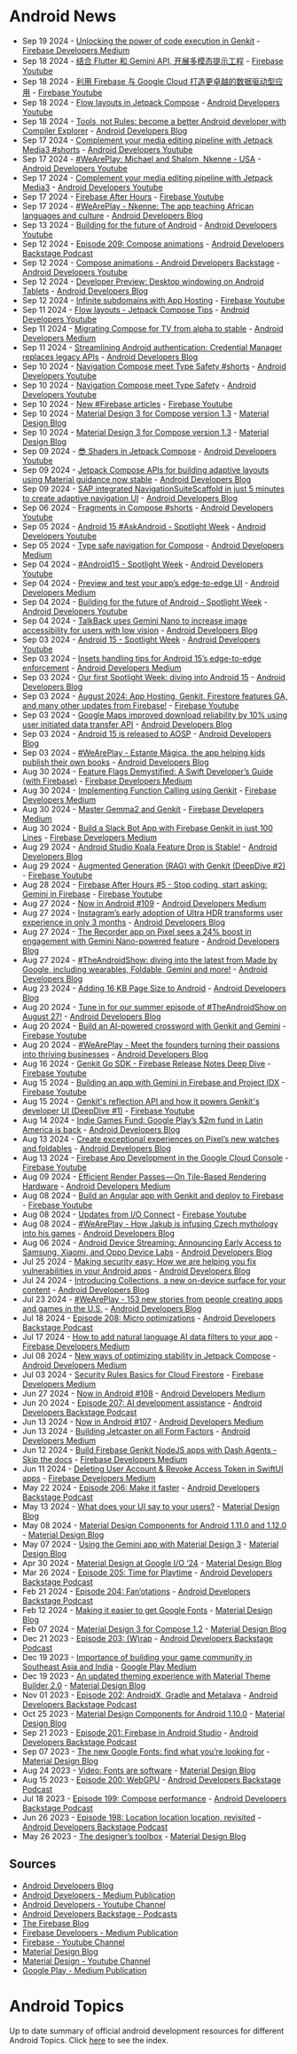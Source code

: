 # Android News

<!-- NEWS:START -->
- Sep 19 2024 - [Unlocking the power of code execution in Genkit](https://medium.com/firebase-developers/getting-started-with-code-execution-in-genkit-c5391b45b321?source=rss----8e8b7dc6774d---4) - [Firebase Developers Medium](https://medium.com/firebase-developers)
- Sep 18 2024 - [结合 Flutter 和 Gemini API, 开展多模态提示工程](https://www.youtube.com/watch?v=OjGyWju6KQI) - [Firebase Youtube](https://www.youtube.com/user/Firebase)
- Sep 18 2024 - [利用 Firebase 与 Google Cloud 打造更卓越的数据驱动型应用](https://www.youtube.com/watch?v=HZccOJfBn4U) - [Firebase Youtube](https://www.youtube.com/user/Firebase)
- Sep 18 2024 - [Flow layouts in Jetpack Compose](https://www.youtube.com/watch?v=BkjrJB6GaY4) - [Android Developers Youtube](https://www.youtube.com/c/AndroidDevelopers)
- Sep 18 2024 - [Tools, not Rules: become a better Android developer with Compiler Explorer](http://android-developers.googleblog.com/2024/09/become-better-android-developer-compiler-explorer.html) - [Android Developers Blog](https://android-developers.googleblog.com/)
- Sep 17 2024 - [Complement your media editing pipeline with Jetpack Media3 #shorts](https://www.youtube.com/watch?v=AjjA7x68zIs) - [Android Developers Youtube](https://www.youtube.com/c/AndroidDevelopers)
- Sep 17 2024 - [#WeArePlay: Michael and Shalom, Nkenne - USA](https://www.youtube.com/watch?v=iBL6uELMV2I) - [Android Developers Youtube](https://www.youtube.com/c/AndroidDevelopers)
- Sep 17 2024 - [Complement your media editing pipeline with Jetpack Media3](https://www.youtube.com/watch?v=7vmiYP4vNUE) - [Android Developers Youtube](https://www.youtube.com/c/AndroidDevelopers)
- Sep 17 2024 - [Firebase After Hours](https://www.youtube.com/watch?v=8faDttbNQVg) - [Firebase Youtube](https://www.youtube.com/user/Firebase)
- Sep 17 2024 - [#WeArePlay - Nkenne: The app teaching African languages and culture](http://android-developers.googleblog.com/2024/09/weareplay-nkenne-app-teaching-african-languages-and-culture.html) - [Android Developers Blog](https://android-developers.googleblog.com/)
- Sep 13 2024 - [Building for the future of Android](https://www.youtube.com/watch?v=PZciYibwZ1I) - [Android Developers Youtube](https://www.youtube.com/c/AndroidDevelopers)
- Sep 12 2024 - [Episode 209: Compose animations](http://adbackstage.libsyn.com/episode-209-compose-animations) - [Android Developers Backstage Podcast](https://adbackstage.libsyn.com/)
- Sep 12 2024 - [Compose animations - Android Developers Backstage](https://www.youtube.com/watch?v=kFtFP5dBJDo) - [Android Developers Youtube](https://www.youtube.com/c/AndroidDevelopers)
- Sep 12 2024 - [Developer Preview: Desktop windowing on Android Tablets](http://android-developers.googleblog.com/2024/09/developer-preview-desktop-windowing-on-android-tablets.html) - [Android Developers Blog](https://android-developers.googleblog.com/)
- Sep 12 2024 - [Infinite subdomains with App Hosting](https://www.youtube.com/watch?v=wW7QI7ZgAHQ) - [Firebase Youtube](https://www.youtube.com/user/Firebase)
- Sep 11 2024 - [Flow layouts - Jetpack Compose Tips](https://www.youtube.com/watch?v=QaMjBZCXHiI) - [Android Developers Youtube](https://www.youtube.com/c/AndroidDevelopers)
- Sep 11 2024 - [Migrating Compose for TV from alpha to stable](https://medium.com/androiddevelopers/migrating-compose-for-tv-from-alpha-to-stable-b0074d6fd350?source=rss----95b274b437c2---4) - [Android Developers Medium](https://medium.com/androiddevelopers)
- Sep 11 2024 - [Streamlining Android authentication: Credential Manager replaces legacy APIs](http://android-developers.googleblog.com/2024/09/streamlining-android-authentication-credential-manager-replaces-legacy-apis.html) - [Android Developers Blog](https://android-developers.googleblog.com/)
- Sep 10 2024 - [Navigation Compose meet Type Safety #shorts](https://www.youtube.com/watch?v=yQdGAAPvsJI) - [Android Developers Youtube](https://www.youtube.com/c/AndroidDevelopers)
- Sep 10 2024 - [Navigation Compose meet Type Safety](https://www.youtube.com/watch?v=8m1W4PyYMYQ) - [Android Developers Youtube](https://www.youtube.com/c/AndroidDevelopers)
- Sep 10 2024 - [New #Firebase articles](https://www.youtube.com/watch?v=dM-FbIzOJyU) - [Firebase Youtube](https://www.youtube.com/user/Firebase)
- Sep 10 2024 - [Material Design 3 for Compose version 1.3](https://material.io/blog/material-3-compose-1-3) - [Material Design Blog](https://material.io/blog)
- Sep 10 2024 - [Material Design 3 for Compose version 1.3](https://material.io/blog/material-3-compose-1-3) - [Material Design Blog](https://material.io/blog)
- Sep 09 2024 - [😎 Shaders in Jetpack Compose](https://www.youtube.com/watch?v=gIdaNTh4B7c) - [Android Developers Youtube](https://www.youtube.com/c/AndroidDevelopers)
- Sep 09 2024 - [Jetpack Compose APIs for building adaptive layouts using Material guidance now stable](http://android-developers.googleblog.com/2024/09/jetpack-compose-apis-for-building-adaptive-layouts-material-guidance-now-stable.html) - [Android Developers Blog](https://android-developers.googleblog.com/)
- Sep 09 2024 - [SAP integrated NavigationSuiteScaffold in just 5 minutes to create adaptive navigation UI](http://android-developers.googleblog.com/2024/09/sap-integrates-compose-adaptive-api-for-responsive-navigation-ui.html) - [Android Developers Blog](https://android-developers.googleblog.com/)
- Sep 06 2024 - [Fragments in Compose #shorts](https://www.youtube.com/watch?v=CT2S1OANXGA) - [Android Developers Youtube](https://www.youtube.com/c/AndroidDevelopers)
- Sep 05 2024 - [Android 15 #AskAndroid - Spotlight Week](https://www.youtube.com/watch?v=pIDRLI9L_ks) - [Android Developers Youtube](https://www.youtube.com/c/AndroidDevelopers)
- Sep 05 2024 - [Type safe navigation for Compose](https://medium.com/androiddevelopers/type-safe-navigation-for-compose-105325a97657?source=rss----95b274b437c2---4) - [Android Developers Medium](https://medium.com/androiddevelopers)
- Sep 04 2024 - [#Android15 - Spotlight Week](https://www.youtube.com/watch?v=nDlafIyIF4I) - [Android Developers Youtube](https://www.youtube.com/c/AndroidDevelopers)
- Sep 04 2024 - [Preview and test your app’s edge-to-edge UI](https://medium.com/androiddevelopers/preview-and-test-your-apps-edge-to-edge-ui-da645c905d78?source=rss----95b274b437c2---4) - [Android Developers Medium](https://medium.com/androiddevelopers)
- Sep 04 2024 - [Building for the future of Android - Spotlight Week](https://www.youtube.com/watch?v=YKPqjsYBFvI) - [Android Developers Youtube](https://www.youtube.com/c/AndroidDevelopers)
- Sep 04 2024 - [TalkBack uses Gemini Nano to increase image accessibility for users with low vision](http://android-developers.googleblog.com/2024/09/talkback-uses-gemini-nano-to-increase-low-vision-accessibility.html) - [Android Developers Blog](https://android-developers.googleblog.com/)
- Sep 03 2024 - [Android 15 - Spotlight Week](https://www.youtube.com/watch?v=HZ5tWTtTKNo) - [Android Developers Youtube](https://www.youtube.com/c/AndroidDevelopers)
- Sep 03 2024 - [Insets handling tips for Android 15’s edge-to-edge enforcement](https://medium.com/androiddevelopers/insets-handling-tips-for-android-15s-edge-to-edge-enforcement-872774e8839b?source=rss----95b274b437c2---4) - [Android Developers Medium](https://medium.com/androiddevelopers)
- Sep 03 2024 - [Our first Spotlight Week: diving into Android 15](http://android-developers.googleblog.com/2024/09/android-15-spotlight-week.html) - [Android Developers Blog](https://android-developers.googleblog.com/)
- Sep 03 2024 - [August 2024: App Hosting, Genkit, Firestore features GA, and many other updates from Firebase!](https://www.youtube.com/watch?v=TjxJnQQCS_A) - [Firebase Youtube](https://www.youtube.com/user/Firebase)
- Sep 03 2024 - [Google Maps improved download reliability by 10% using user initiated data transfer API](http://android-developers.googleblog.com/2024/09/google-maps-improved-download-reliability-user-initiated-data-transfer-api.html) - [Android Developers Blog](https://android-developers.googleblog.com/)
- Sep 03 2024 - [Android 15 is released to AOSP](http://android-developers.googleblog.com/2024/09/android-15-is-released-to-aosp.html) - [Android Developers Blog](https://android-developers.googleblog.com/)
- Sep 03 2024 - [#WeArePlay - Estante Mágica, the app helping kids publish their own books](http://android-developers.googleblog.com/2024/09/weareplay-estante-magica-app-helping-kids-publish-books.html) - [Android Developers Blog](https://android-developers.googleblog.com/)
- Aug 30 2024 - [Feature Flags Demystified: A Swift Developer’s Guide (with Firebase)](https://medium.com/firebase-developers/implementing-ios-feature-flags-using-firebase-760a43afe863?source=rss----8e8b7dc6774d---4) - [Firebase Developers Medium](https://medium.com/firebase-developers)
- Aug 30 2024 - [Implementing Function Calling using Genkit](https://medium.com/firebase-developers/implementing-function-calling-using-genkit-0c03f6cb9179?source=rss----8e8b7dc6774d---4) - [Firebase Developers Medium](https://medium.com/firebase-developers)
- Aug 30 2024 - [Master Gemma2 and Genkit](https://medium.com/firebase-developers/how-to-develop-using-the-gemma2-model-in-genkit-085f22ce68f3?source=rss----8e8b7dc6774d---4) - [Firebase Developers Medium](https://medium.com/firebase-developers)
- Aug 30 2024 - [Build a Slack Bot App with Firebase Genkit in just 100 Lines](https://medium.com/firebase-developers/build-a-slack-bot-app-with-firebase-genkit-in-just-100-lines-71d4e49c9e08?source=rss----8e8b7dc6774d---4) - [Firebase Developers Medium](https://medium.com/firebase-developers)
- Aug 29 2024 - [Android Studio Koala Feature Drop is Stable!](http://android-developers.googleblog.com/2024/08/android-studio-koala-feature-drop-is-stable.html) - [Android Developers Blog](https://android-developers.googleblog.com/)
- Aug 29 2024 - [Augmented Generation (RAG) with Genkit (DeepDive #2)](https://www.youtube.com/watch?v=p8ZlYAmbWHE) - [Firebase Youtube](https://www.youtube.com/user/Firebase)
- Aug 28 2024 - [Firebase After Hours #5 - Stop coding, start asking: Gemini in Firebase](https://www.youtube.com/watch?v=48domQPSTPc) - [Firebase Youtube](https://www.youtube.com/user/Firebase)
- Aug 27 2024 - [Now in Android #109](https://medium.com/androiddevelopers/now-in-android-109-1dbf4e81b127?source=rss----95b274b437c2---4) - [Android Developers Medium](https://medium.com/androiddevelopers)
- Aug 27 2024 - [Instagram’s early adoption of Ultra HDR transforms user experience in only 3 months](http://android-developers.googleblog.com/2024/08/instagrams-early-adoption-of-ultra-hdr-transforms-user-experience.html) - [Android Developers Blog](https://android-developers.googleblog.com/)
- Aug 27 2024 - [The Recorder app on Pixel sees a 24% boost in engagement with Gemini Nano-powered feature](http://android-developers.googleblog.com/2024/08/recorder-app-on-pixel-sees-boost-in-engagement-with-gemini-nano.html) - [Android Developers Blog](https://android-developers.googleblog.com/)
- Aug 27 2024 - [#TheAndroidShow: diving into the latest from Made by Google, including wearables, Foldable, Gemini and more!](http://android-developers.googleblog.com/2024/08/tas24-recap.html) - [Android Developers Blog](https://android-developers.googleblog.com/)
- Aug 23 2024 - [Adding 16 KB Page Size to Android](http://android-developers.googleblog.com/2024/08/adding-16-kb-page-size-to-android.html) - [Android Developers Blog](https://android-developers.googleblog.com/)
- Aug 20 2024 - [Tune in for our summer episode of #TheAndroidShow on August 27!](http://android-developers.googleblog.com/2024/08/tas-24-teaser.html) - [Android Developers Blog](https://android-developers.googleblog.com/)
- Aug 20 2024 - [Build an AI-powered crossword with Genkit and Gemini](https://www.youtube.com/watch?v=4-9g-uzJt8A) - [Firebase Youtube](https://www.youtube.com/user/Firebase)
- Aug 20 2024 - [#WeArePlay - Meet the founders turning their passions into thriving businesses](http://android-developers.googleblog.com/2024/08/weareplay-meet-the-founders-turning-their-passions-into-thriving-businesses.html) - [Android Developers Blog](https://android-developers.googleblog.com/)
- Aug 16 2024 - [Genkit Go SDK - Firebase Release Notes Deep Dive](https://www.youtube.com/watch?v=LrhGTWqjfiU) - [Firebase Youtube](https://www.youtube.com/user/Firebase)
- Aug 15 2024 - [Building an app with Gemini in Firebase and Project IDX](https://www.youtube.com/watch?v=o7r8nxrAd_c) - [Firebase Youtube](https://www.youtube.com/user/Firebase)
- Aug 15 2024 - [Genkit's reflection API and how it powers Genkit's developer UI (DeepDive #1)](https://www.youtube.com/watch?v=CGVBR8quZac) - [Firebase Youtube](https://www.youtube.com/user/Firebase)
- Aug 14 2024 - [Indie Games Fund: Google Play’s $2m fund in Latin America is back](http://android-developers.googleblog.com/2024/08/indie-games-fund-google-plays-2m-fund-in-latin-america-is-back.html) - [Android Developers Blog](https://android-developers.googleblog.com/)
- Aug 13 2024 - [Create exceptional experiences on Pixel’s new watches and foldables](http://android-developers.googleblog.com/2024/08/create-exceptional-experiences-pixel-new-watches-and-foldables.html) - [Android Developers Blog](https://android-developers.googleblog.com/)
- Aug 13 2024 - [Firebase App Development in the Google Cloud Console](https://www.youtube.com/watch?v=JtN4d3C9x2Y) - [Firebase Youtube](https://www.youtube.com/user/Firebase)
- Aug 09 2024 - [Efficient Render Passes — On Tile-Based Rendering Hardware](https://medium.com/androiddevelopers/efficient-render-passes-on-tile-based-rendering-hardware-621070158e40?source=rss----95b274b437c2---4) - [Android Developers Medium](https://medium.com/androiddevelopers)
- Aug 08 2024 - [Build an Angular app with Genkit and deploy to Firebase](https://www.youtube.com/watch?v=TGHua_RtUjs) - [Firebase Youtube](https://www.youtube.com/user/Firebase)
- Aug 08 2024 - [Updates from I/O Connect](https://www.youtube.com/watch?v=-By0YGCydQg) - [Firebase Youtube](https://www.youtube.com/user/Firebase)
- Aug 08 2024 - [#WeArePlay - How Jakub is infusing Czech mythology into his games](http://android-developers.googleblog.com/2024/08/weareplay-how-jakub-is-infusing-czech-mythology-into-his-games.html) - [Android Developers Blog](https://android-developers.googleblog.com/)
- Aug 06 2024 - [Android Device Streaming: Announcing Early Access to Samsung, Xiaomi, and Oppo Device Labs](http://android-developers.googleblog.com/2024/08/android-device-streaming-announcing-early-access.html) - [Android Developers Blog](https://android-developers.googleblog.com/)
- Jul 25 2024 - [Making security easy: How we are helping you fix vulnerabilities in your Android apps](http://android-developers.googleblog.com/2024/07/making-security-easy-vuln-remediation.html) - [Android Developers Blog](https://android-developers.googleblog.com/)
- Jul 24 2024 - [Introducing Collections, a new on-device surface for your content](http://android-developers.googleblog.com/2024/07/introducing-collections-powered-by-engage-sdk.html) - [Android Developers Blog](https://android-developers.googleblog.com/)
- Jul 23 2024 - [#WeArePlay - 153 new stories from people creating apps and games in the U.S.](http://android-developers.googleblog.com/2024/07/weareplay-stories-from-people-creating-apps-and-games-in-the-us.html) - [Android Developers Blog](https://android-developers.googleblog.com/)
- Jul 18 2024 - [Episode 208: Micro optimizations](http://adbackstage.libsyn.com/episode-208-micro-optimizations) - [Android Developers Backstage Podcast](https://adbackstage.libsyn.com/)
- Jul 17 2024 - [How to add natural language AI data filters to your app](https://medium.com/firebase-developers/how-to-add-natural-language-ai-data-filters-to-your-app-71d64a79624d?source=rss----8e8b7dc6774d---4) - [Firebase Developers Medium](https://medium.com/firebase-developers)
- Jul 08 2024 - [New ways of optimizing stability in Jetpack Compose](https://medium.com/androiddevelopers/new-ways-of-optimizing-stability-in-jetpack-compose-038106c283cc?source=rss----95b274b437c2---4) - [Android Developers Medium](https://medium.com/androiddevelopers)
- Jul 03 2024 - [Security Rules Basics for Cloud Firestore](https://medium.com/firebase-developers/firebase-firestore-security-rules-basics-cloud-firestore-978702628df6?source=rss----8e8b7dc6774d---4) - [Firebase Developers Medium](https://medium.com/firebase-developers)
- Jun 27 2024 - [Now in Android #108](https://medium.com/androiddevelopers/now-in-android-108-42291f14ba37?source=rss----95b274b437c2---4) - [Android Developers Medium](https://medium.com/androiddevelopers)
- Jun 20 2024 - [Episode 207: AI development assistance](http://adbackstage.libsyn.com/episode-207-ai-development-assistance) - [Android Developers Backstage Podcast](https://adbackstage.libsyn.com/)
- Jun 13 2024 - [Now in Android #107](https://medium.com/androiddevelopers/now-in-android-107-d334239c7c5b?source=rss----95b274b437c2---4) - [Android Developers Medium](https://medium.com/androiddevelopers)
- Jun 13 2024 - [Building Jetcaster on all Form Factors](https://medium.com/androiddevelopers/building-jetcaster-on-all-form-factors-8e3418eeac13?source=rss----95b274b437c2---4) - [Android Developers Medium](https://medium.com/androiddevelopers)
- Jun 12 2024 - [Build Firebase Genkit NodeJS apps with Dash Agents - Skip the docs](https://medium.com/firebase-developers/build-firebase-genkit-nodejs-apps-with-dash-agents-skip-the-docs-258e067b3fdc?source=rss----8e8b7dc6774d---4) - [Firebase Developers Medium](https://medium.com/firebase-developers)
- Jun 11 2024 - [Deleting User Account & Revoke Access Token in SwiftUI apps](https://medium.com/firebase-developers/deleting-user-account-revoke-access-token-0e30d7a351bb?source=rss----8e8b7dc6774d---4) - [Firebase Developers Medium](https://medium.com/firebase-developers)
- May 22 2024 - [Episode 206: Make it faster](http://adbackstage.libsyn.com/episode-206-make-it-faster) - [Android Developers Backstage Podcast](https://adbackstage.libsyn.com/)
- May 13 2024 - [What does your UI say to your users?](https://material.io/blog/testing-material-3) - [Material Design Blog](https://material.io/blog)
- May 08 2024 - [Material Design Components for Android 1.11.0 and 1.12.0](https://material.io/blog/android-stable-release-1-12-0) - [Material Design Blog](https://material.io/blog)
- May 07 2024 - [Using the Gemini app with Material Design 3](https://material.io/blog/how-to-gemini-app-compose-material-design-3) - [Material Design Blog](https://material.io/blog)
- Apr 30 2024 - [Material Design at Google I/O ‘24](https://material.io/blog/google-io-2024) - [Material Design Blog](https://material.io/blog)
- Mar 26 2024 - [Episode 205: Time for Playtime](http://adbackstage.libsyn.com/episode-205-time-for-playtime) - [Android Developers Backstage Podcast](https://adbackstage.libsyn.com/)
- Feb 21 2024 - [Episode 204: Fan’otations](http://adbackstage.libsyn.com/episode-204-fanotations) - [Android Developers Backstage Podcast](https://adbackstage.libsyn.com/)
- Feb 12 2024 - [Making it easier to get Google Fonts](https://material.io/blog/get-google-fonts-update) - [Material Design Blog](https://material.io/blog)
- Feb 07 2024 - [Material Design 3 for Compose 1.2](https://material.io/blog/material-3-compose-1-2) - [Material Design Blog](https://material.io/blog)
- Dec 21 2023 - [Episode 203: (W)rap](http://adbackstage.libsyn.com/episode-203-wrap) - [Android Developers Backstage Podcast](https://adbackstage.libsyn.com/)
- Dec 19 2023 - [Importance of building your game community in Southeast Asia and India](https://medium.com/googleplaydev/importance-of-building-your-game-community-in-southeast-asia-and-india-dc3aaa65902a?source=rss----1f8baa23933d---4) - [Google Play Medium](https://medium.com/googleplaydev)
- Dec 19 2023 - [An updated theming experience with Material Theme Builder 2.0](https://material.io/blog/material-theme-builder-2-color-match) - [Material Design Blog](https://material.io/blog)
- Nov 01 2023 - [Episode 202: AndroidX, Gradle and Metalava](http://adbackstage.libsyn.com/episode-202-androidx-gradle-and-metalava) - [Android Developers Backstage Podcast](https://adbackstage.libsyn.com/)
- Oct 25 2023 - [Material Design Components for Android 1.10.0](https://material.io/blog/android-stable-release-1-10-0) - [Material Design Blog](https://material.io/blog)
- Sep 21 2023 - [Episode 201: Firebase in Android Studio](http://adbackstage.libsyn.com/episode-201-firebase-in-android-studio) - [Android Developers Backstage Podcast](https://adbackstage.libsyn.com/)
- Sep 07 2023 - [The new Google Fonts: find what you’re looking for](https://material.io/blog/2023-google-fonts-redesign) - [Material Design Blog](https://material.io/blog)
- Aug 24 2023 - [Video: Fonts are software](https://material.io/blog/fonts-are-software-video) - [Material Design Blog](https://material.io/blog)
- Aug 15 2023 - [Episode 200: WebGPU](http://adbackstage.libsyn.com/episode-200-webgpu) - [Android Developers Backstage Podcast](https://adbackstage.libsyn.com/)
- Jul 18 2023 - [Episode 199: Compose performance](http://adbackstage.libsyn.com/episode-199-compose-performance) - [Android Developers Backstage Podcast](https://adbackstage.libsyn.com/)
- Jun 26 2023 - [Episode 198: Location location location, revisited](http://adbackstage.libsyn.com/episode-198-location-location-location-revisited) - [Android Developers Backstage Podcast](https://adbackstage.libsyn.com/)
- May 26 2023 - [The designer’s toolbox](https://material.io/blog/designer-toolbox-figma-android-studio-relay) - [Material Design Blog](https://material.io/blog)<!-- NEWS:END -->

## Sources

* [Android Developers Blog](https://android-developers.googleblog.com/)
* [Android Developers - Medium Publication](https://medium.com/androiddevelopers)
* [Android Developers - Youtube Channel](https://www.youtube.com/c/AndroidDevelopers)
* [Android Developers Backstage - Podcasts](https://adbackstage.libsyn.com/)
* [The Firebase Blog](https://firebase.googleblog.com/)
* [Firebase Developers - Medium Publication](https://medium.com/firebase-developers)
* [Firebase - Youtube Channel](https://www.youtube.com/user/Firebase)
* [Material Design Blog](https://material.io/blog)
* [Material Design - Youtube Channel](https://www.youtube.com/c/MaterialDesign)
* [Google Play - Medium Publication](https://medium.com/googleplaydev)

# Android Topics
Up to date summary of official android development resources for different Android Topics. Click [here](https://androidtopicsindex.dipien.com/) to see the index.

